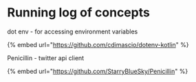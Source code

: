 # Running log of concepts

dot env - for accessing environment variables

{% embed url="https://github.com/cdimascio/dotenv-kotlin" %}



Penicillin - twitter api client

{% embed url="https://github.com/StarryBlueSky/Penicillin" %}



